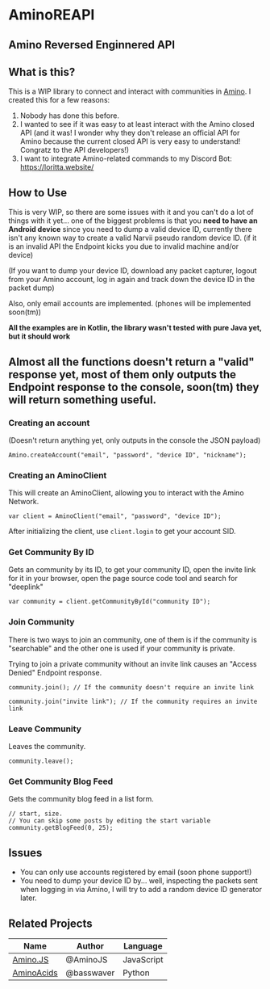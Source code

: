 # AminoREAPI
## **Amino** **R**eversed **E**nginnered **API**

## What is this?
This is a WIP library to connect and interact with communities in [Amino](http://aminoapps.com/). I created this for a few reasons:

1. Nobody has done this before.
2. I wanted to see if it was easy to at least interact with the Amino closed API (and it was! I wonder why they don't release an official API for Amino because the current closed API is very easy to understand! Congratz to the API developers!)
3. I want to integrate Amino-related commands to my Discord Bot: https://loritta.website/

## How to Use
This is very WIP, so there are some issues with it and you can't do a lot of things with it yet... one of the biggest problems is that you **need to have an Android device** since you need to dump a valid device ID, currently there isn't any known way to create a valid Narvii pseudo random device ID. (if it is an invalid API the Endpoint kicks you due to invalid machine and/or device)

(If you want to dump your device ID, download any packet capturer, logout from your Amino account, log in again and track down the device ID in the packet dump)

Also, only email accounts are implemented. (phones will be implemented soon(tm))

**All the examples are in Kotlin, the library wasn't tested with pure Java yet, but it should work**

## Almost all the functions doesn't return a "valid" response yet, most of them only outputs the Endpoint response to the console, soon(tm) they will return something useful.

### Creating an account
(Doesn't return anything yet, only outputs in the console the JSON payload)
```
Amino.createAccount("email", "password", "device ID", "nickname");
```

### Creating an AminoClient
This will create an AminoClient, allowing you to interact with the Amino Network.
```
var client = AminoClient("email", "password", "device ID");
```

After initializing the client, use `client.login` to get your account SID.

### Get Community By ID
Gets an community by its ID, to get your community ID, open the invite link for it in your browser, open the page source code tool and search for "deeplink"
```
var community = client.getCommunityById("community ID");
```
### Join Community
There is two ways to join an community, one of them is if the community is "searchable" and the other one is used if your community is private.

Trying to join a private community without an invite link causes an "Access Denied" Endpoint response.
```
community.join(); // If the community doesn't require an invite link

community.join("invite link"); // If the community requires an invite link
```
### Leave Community
Leaves the community.
```
community.leave();
```

### Get Community Blog Feed
Gets the community blog feed in a list form.
```
// start, size.
// You can skip some posts by editing the start variable
community.getBlogFeed(0, 25);
```

## Issues
* You can only use accounts registered by email (soon phone support!)
* You need to dump your device ID by... well, inspecting the packets sent when logging in via Amino, I will try to add a random device ID generator later.

## Related Projects
|Name|Author|Language|
|--|--|--|
|[Amino.JS]([https://github.com/AminoJS/Amino.JS](https://github.com/AminoJS/Amino.JS))|@AminoJS|JavaScript
|[AminoAcids]([https://github.com/basswaver/AminoAcids](https://github.com/basswaver/AminoAcids))|@basswaver|Python
